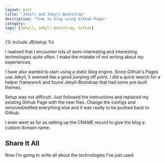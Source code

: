 ```yaml
---
layout: post
title: "Jekyll and Jekyll-Bootstrap"
description: "Time to blog using Github Pages"
category: 
tags: [Jekyll, Jekyll-Bootstrap, Github]
---
```

{% include JB/setup %}

I realised that I encounter lots of semi-interesting and interesting technologies quite often. I make the mistake of not writing about my experiences.

I have also wanted to start using a static blog engine. Since Github's Pages use Jekyll, it seemed like a good jumping off point. I did a quick search for a helper framework and found Jekyll-Bootstrap that had some pre-built themes.

Setup was not difficult. Just followed the instructions and replaced my existing Github Page with the new files. Change the configs and removed/edited everything else and it was ready to be pushed back to Github.

I even went as far as setting up the CNAME record to give the blog a custom domain name.

## Share It All 

Now I'm going to write all about the technologies I've just used.
